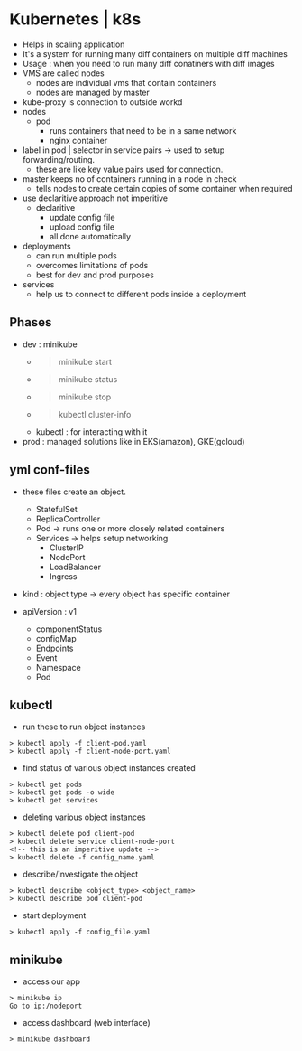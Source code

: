 # Kubernetes | k8s

- Helps in scaling application
- It's a system for running many diff containers on multiple diff machines
- Usage : when you need to run many diff conatiners with diff images
- VMS are called nodes
  - nodes are individual vms that contain containers
  - nodes are managed by master
- kube-proxy is connection to outside workd
- nodes
  - pod
    - runs containers that need to be in a same network
    - nginx container
- label in pod | selector in service pairs -> used to setup forwarding/routing.
  - these are like key value pairs used for connection.
- master keeps no of containers running in a node in check
  - tells nodes to create certain copies of some container when required
- use declaritive approach not imperitive
  - declaritive
    - update config file
    - upload config file
    - all done automatically
- deployments
  - can run multiple pods
  - overcomes limitations of pods
  - best for dev and prod purposes
- services
  - help us to connect to different pods inside a deployment

## Phases

- dev : minikube
  - > minikube start
  - > minikube status
  - > minikube stop
  - > kubectl cluster-info
  - kubectl : for interacting with it
- prod : managed solutions like in EKS(amazon), GKE(gcloud)

## yml conf-files

- these files create an object.
  - StatefulSet
  - ReplicaController
  - Pod -> runs one or more closely related containers
  - Services -> helps setup networking
    - ClusterIP
    - NodePort
    - LoadBalancer
    - Ingress

- kind : object type -> every object has specific container
- apiVersion : v1
  - componentStatus
  - configMap
  - Endpoints
  - Event
  - Namespace
  - Pod

## kubectl

- run these to run object instances

```
> kubectl apply -f client-pod.yaml
> kubectl apply -f client-node-port.yaml
```

- find status of various object instances created

```
> kubectl get pods
> kubectl get pods -o wide
> kubectl get services
```

- deleting various object instances

```
> kubectl delete pod client-pod
> kubectl delete service client-node-port
<!-- this is an imperitive update -->
> kubectl delete -f config_name.yaml
```

- describe/investigate the object

```
> kubectl describe <object_type> <object_name>
> kubectl describe pod client-pod
``` 

- start deployment

```
> kubectl apply -f config_file.yaml
```

## minikube

- access our app

```
> minikube ip
Go to ip:/nodeport
```

- access dashboard (web interface)

```
> minikube dashboard
```